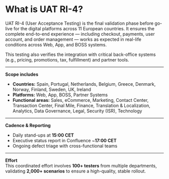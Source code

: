 # What is UAT RI-4?

UAT RI-4 (User Acceptance Testing) is the final validation phase before go-live for the digital platforms across 11 European countries. It ensures the complete end-to-end experience — including checkout, payments, user account, and order management — works as expected in real-life conditions across Web, App, and BOSS systems.  

This testing also verifies the integration with critical back-office systems (e.g., pricing, promotions, tax, fulfillment) and partner tools.  

---

**Scope includes**  
- **Countries:** Spain, Portugal, Netherlands, Belgium, Greece, Denmark, Norway, Finland, Sweden, UK, Ireland  
- **Platforms:** Web, App, BOSS, Partner Systems  
- **Functional areas:** Sales, eCommerce, Marketing, Contact Center, Transaction Center, Final Mile, Finance, Translation & Localization, Analytics, Data Governance, Legal, Security (ISR), Technology  

---

**Cadence & Reporting**  
- Daily stand-ups at **15:00 CET**  
- Executive status report in Confluence ~**17:00 CET**  
- Ongoing defect triage with cross-functional teams  

---

**Effort**  
This coordinated effort involves **100+ testers** from multiple departments, validating **2,000+ scenarios** to ensure a high-quality, stable rollout.  
